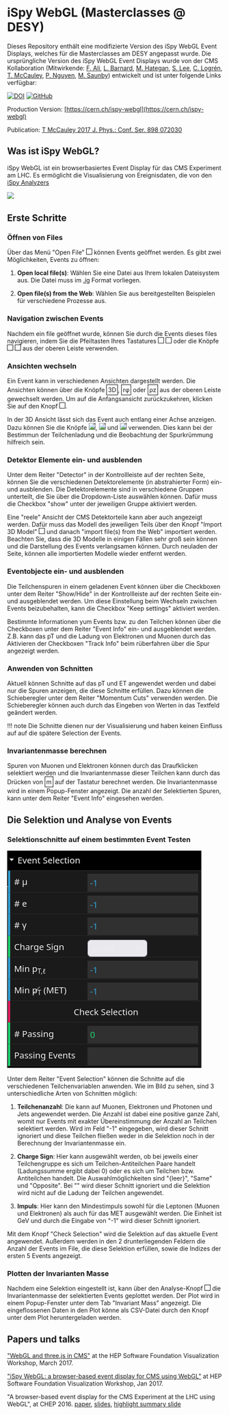 <link rel="stylesheet" href="https://cdnjs.cloudflare.com/ajax/libs/font-awesome/5.15.4/css/all.min.css">

# iSpy WebGL (Masterclasses @ DESY)

Dieses Repository enthält eine modifizierte Version des iSpy WebGL Event Displays, welches für die Masterclasses am DESY angepasst wurde. Die ursprüngliche Version des iSpy WebGL Event Displays wurde von der CMS Kollaboration (Mitwirkende: [F. Ali](https://github.com/9inpachi), [L. Barnard](https://github.com/lukebarnard), [M. Hategan](https://github.com/hategan), [S. Lee](https://github.com/SeungJunLee0), [C. Logrén](https://github.com/carpppa), [T. McCauley](https://github.com/tpmccauley), [P. Nguyen](https://github.com/phongn), [M. Saunby](https://github.com/msaunby)) entwickelt und ist unter folgende Links verfügbar:

[![DOI](https://zenodo.org/badge/DOI/10.5281/zenodo.8043417.svg)](https://doi.org/10.5281/zenodo.8043417)
[![GitHub](https://img.shields.io/badge/GitHub-Repository-blue?logo=github)](https://github.com/cms-outreach/ispy-webgl)

Production Version: [https://cern.ch/ispy-webgl](https://cern.ch/ispy-webgl)

Publication: [T McCauley 2017 J. Phys.: Conf. Ser. 898 072030](https://doi.org/10.1088/1742-6596/898/7/072030)

## Was ist iSpy WebGL?

iSpy WebGL ist ein browserbasiertes Event Display für das CMS Experiment am LHC. Es ermöglicht die Visualisierung von Ereignisdaten, die von den [iSpy Analyzers](https://github.com/cms-outreach/ispy-analyzers)

<img src="./graphics/ispy-webgl-screenshot-1.0.0.png"></img>

## Erste Schritte

### Öffnen von Files

Über das Menü "Open File" <i class="fa fa-folder-open" style="border: 1px solid black; padding: 6px; display: inline-block;"></i> können Events geöffnet werden. Es gibt zwei Möglichkeiten, Events zu öffnen:

1. **Open local file(s)**: Wählen Sie eine Datei aus Ihrem lokalen Dateisystem aus. Die Datei muss im [.ig](https://github.com/cms-outreach/ispy-analyzers) Format vorliegen.

2. **Open file(s) from the Web**: Wählen Sie aus bereitgestellten Beispielen für verschiedene Prozesse aus.

### Navigation zwischen Events

Nachdem ein file geöffnet wurde, können Sie durch die Events dieses files navigieren, indem Sie die Pfeiltasten Ihres Tastatures <i class="fa fa-arrow-left" style="border: 1px solid black; padding: 6px; display: inline-block;"></i> <i class="fa fa-arrow-right" style="border: 1px solid black; padding: 6px; display: inline-block;"></i> oder die Knöpfe <i class="fa fa-step-backward" style="border: 1px solid black; padding: 6px; display: inline-block;"></i> <i class="fa fa-step-forward" style="border: 1px solid black; padding: 6px; display: inline-block;"></i> aus der oberen Leiste verwenden.

### Ansichten wechseln

Ein Event kann in verschiedenen Ansichten dargestellt werden. Die Ansichten können über die Knöpfe <span style="border: 1px solid black; padding: 3px; display: inline-block;">3D</span>, <span style="border: 1px solid black; padding: 3px; display: inline-block;">r&phi;</span> oder <span style="border: 1px solid black; padding: 3px; display: inline-block;">&rho;z</span> aus der oberen Leiste gewechselt werden. Um auf die Anfangsansicht zurückzukehren, klicken Sie auf den Knopf <i class="fa fa-home" style="border: 1px solid black; padding: 6px; display: inline-block;"></i>.

In der 3D Ansicht lässt sich das Event auch entlang einer Achse anzeigen. Dazu können Sie die Knöpfe <img src="./graphics/yx_small.png" style="background-color: grey;"/>, <img src="./graphics/xz_small.png" style="background-color: grey;"/>  und <img src="./graphics/yz_small.png" style="background-color: grey;"/> verwenden. Dies kann bei der Bestimmun der Teilchenladung und die Beobachtung der Spurkrümmung hilfreich sein.

### Detektor Elemente ein- und ausblenden

Unter dem Reiter "Detector" in der Kontrollleiste auf der rechten Seite, können Sie die verschiedenen Detektorelemente (in abstrahierter Form) ein- und ausblenden. Die Detektorelemente sind in verschiedene Gruppen unterteilt, die Sie über die Dropdown-Liste auswählen können. Dafür muss die Checkbox "show" unter der jeweiligen Gruppe aktiviert werden.

Eine "reele" Ansicht der CMS Detektorteile kann aber auch angezeigt werden. Dafür muss das Modell des jeweiligen Teils über den Knopf "Import 3D Model" <i class="fa fa-download" style="border: 1px solid black; padding: 6px; display: inline-block;"></i> und danach "import file(s) from the Web" importiert werden. Beachten Sie, dass die 3D Modelle in einigen Fällen sehr groß sein können und die Darstellung des Events verlangsamen können.
Durch neuladen der Seite, können alle importierten Modelle wieder entfernt werden.

### Eventobjecte ein- und ausblenden

Die Teilchenspuren in einem geladenen Event können über die Checkboxen unter dem Reiter "Show/Hide" in der Kontrollleiste auf der rechten Seite ein- und ausgeblendet werden. Um diese Einstellung beim Wechseln zwischen Events beizubehalten, kann die Checkbox "Keep settings" aktiviert werden.

Bestimmte Informationen yum Events bzw. zu den Teilchen können über die Checkboxen unter dem Reiter "Event Info" ein- und ausgeblendet werden. Z.B. kann das pT und die Ladung von Elektronen und Muonen durch das Aktivieren der Checkboxen "Track Info" beim rüberfahren über die Spur angezeigt werden.

### Anwenden von Schnitten

Aktuell können Schnitte auf das pT und ET angewendet werden und dabei nur die Spuren anzeigen, die diese Schnitte erfüllen. Dazu können die Schieberegler unter dem Reiter "Momentum Cuts" verwenden werden. Die Schieberegler können auch durch das Eingeben von Werten in das Textfeld geändert werden. 

!!! note
    Die Schnitte dienen nur der Visualisierung und haben keinen Einfluss auf auf die spätere Selection der Events.

### Invariantenmasse berechnen

Spuren von Muonen und Elektronen können durch das Draufklicken selektiert werden und die Invariantenmasse dieser Teilchen kann durch das Drücken von <span style="border: 1px solid black; padding: 3px; display: inline-block;">m</span> auf der Tastatur berechnet werden. Die Invariantenmasse wird in einem Popup-Fenster angezeigt. Die anzahl der Selektierten Spuren, kann unter dem Reiter "Event Info" eingesehen werden.

## Die Selektion und Analyse von Events

### Selektionschnitte auf einem bestimmten Event Testen

<img src="./graphics/selection_gui.png"></img>

Unter dem Reiter "Event Selection" können die Schnitte auf die verschiedenen Teilchenvariablen anwenden. Wie im Bild zu sehen, sind 3 unterschiedliche Arten von Schnitten möglich:

1. **Teilchenanzahl**: Die kann auf Muonen, Elektronen und Photonen und Jets angewendet werden. Die Anzahl ist dabei eine positive ganze Zahl, womit nur Events mit exakter Übereinstimmung der Anzahl an Teilchen selektiert werden. Wird im Feld "-1" eingegeben, wird dieser Schnitt ignoriert und diese Teilchen fließen weder in die Selektion noch in der Berechnung der Invariantenmasse ein.

2. **Charge Sign**: Hier kann ausgewählt werden, ob bei jeweils einer Teilchengruppe es sich um Teilchen-Antiteilchen Paare handelt (Ladungssumme ergibt dabei 0) oder es sich um Teilchen bzw. Antiteilchen handelt. Die Auswahlmöglichkeiten sind "{leer}", "Same" und "Opposite". Bei "" wird dieser Schnitt ignoriert und die Selektion wird nicht auf die Ladung der Teilchen angewendet.

3. **Impuls**: Hier kann den Mindestimpuls sowohl für die Leptonen (Muonen und Elektronen) als auch für das MET ausgewählt werden. Die Einheit ist GeV und durch die Eingabe von "-1" wird dieser Schnitt ignoriert.

Mit dem Knopf "Check Selection" wird die Selektion auf das aktuelle Event angewendet. Außerdem werden in den 2 drunterliegenden Feldern die Anzahl der Events im File, die diese Selektion erfüllen, sowie die Indizes der ersten 5 Events angezeigt.

### Plotten der Invarianten Masse

Nachdem eine Selektion eingestellt ist, kann über den Analyse-Knopf <i class="fa fa-chart-bar" style="border: 1px solid black; padding: 6px; display: inline-block;"></i> die Invariantenmasse der selektierten Events geplottet werden. Der Plot wird in einem Popup-Fenster unter dem Tab "Invariant Mass" angezeigt. Die eingeflossenen Daten in den Plot könne als CSV-Datei durch den Knopf unter dem Plot heruntergeladen werden.

## Papers und talks

["WebGL and three.js in CMS"](https://tpmccauley.github.io/cms-webgl-cwp/#/) at the HEP Software Foundation Visualization Workshop, March 2017.

["iSpy WebGL: a browser-based event display for CMS using WebGL"](https://indico.cern.ch/event/570249/contributions/2450053/subcontributions/218722/attachments/1401904/2139981/mccauley-ispywebgl-hsf.pdf) at HEP Software Foundation Visualization Workshop, Jan 2017.

"A browser-based event display for the CMS Experiment at the LHC using WebGL", at CHEP 2016.
[paper](https://doi.org/10.1088/1742-6596/898/7/072030), [slides](https://indico.cern.ch/event/505613/contributions/2228350/attachments/1346680/2045130/Oral-v4-449.pdf), [highlight summary slide](https://indico.cern.ch/event/505613/contributions/2228350/attachments/1346680/2030787/Highlights-v0-449.pdf)
